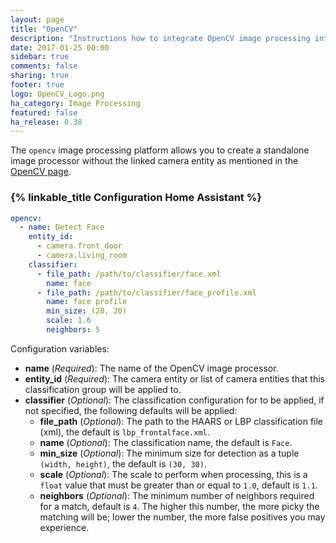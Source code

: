 ```yaml
---
layout: page
title: "OpenCV"
description: "Instructions how to integrate OpenCV image processing into Home Assistant."
date: 2017-01-25 00:00
sidebar: true
comments: false
sharing: true
footer: true
logo: OpenCV_Logo.png
ha_category: Image Processing
featured: false
ha_release: 0.38
---
```


The `opencv` image processing platform allows you to create a standalone image processor without the linked camera entity as mentioned in the [OpenCV page](https://home-assistant.io/components/opencv).

### {% linkable_title Configuration Home Assistant %}

```yaml
opencv:
  - name: Detect Face
    entity_id:
      - camera.front_door
      - camera.living_room
    classifier:
      - file_path: /path/to/classifier/face.xml
        name: face
      - file_path: /path/to/classifier/face_profile.xml
        name: face profile
        min_size: (20, 20)
        scale: 1.6
        neighbors: 5
```

Configuration variables:

- **name** (*Required*): The name of the OpenCV image processor.
- **entity_id** (*Required*): The camera entity or list of camera entities that this classification group will be applied to.
- **classifier** (*Optional*): The classification configuration for to be applied, if not specified, the following defaults will be applied:
  - **file_path** (*Optional*): The path to the HAARS or LBP classification file (xml), the default is `lbp_frontalface.xml`.
  - **name** (*Optional*): The classification name, the default is `Face`.
  - **min_size** (*Optional*): The minimum size for detection as a tuple `(width, height)`, the default is `(30, 30)`.
  - **scale** (*Optional*): The scale to perform when processing, this is a `float` value that must be greater than or equal to `1.0`, default is `1.1`.
  - **neighbors** (*Optional*): The minimum number of neighbors required for a match, default is `4`. The higher this number, the more picky the matching will be; lower the number, the more false positives you may experience.
